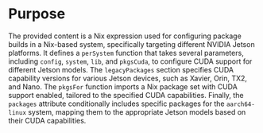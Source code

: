 # Purpose
The provided content is a Nix expression used for configuring package builds in a Nix-based system, specifically targeting different NVIDIA Jetson platforms. It defines a `perSystem` function that takes several parameters, including `config`, `system`, `lib`, and `pkgsCuda`, to configure CUDA support for different Jetson models. The `legacyPackages` section specifies CUDA capability versions for various Jetson devices, such as Xavier, Orin, TX2, and Nano. The `pkgsFor` function imports a Nix package set with CUDA support enabled, tailored to the specified CUDA capabilities. Finally, the `packages` attribute conditionally includes specific packages for the `aarch64-linux` system, mapping them to the appropriate Jetson models based on their CUDA capabilities.

